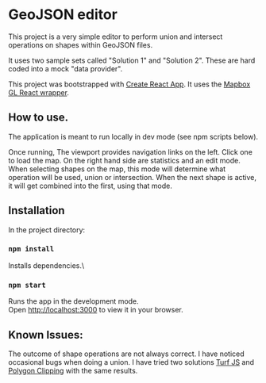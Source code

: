 # GeoJSON editor

This project is a very simple editor to perform union and intersect operations on shapes within GeoJSON files.

It uses two sample sets called "Solution 1" and "Solution 2". These are hard coded into a mock "data provider".

This project was bootstrapped with [Create React App](https://github.com/facebook/create-react-app). It uses the [Mapbox GL React wrapper](https://github.com/visgl/react-map-gl).
## How to use.

The application is meant to run locally in dev mode (see npm scripts below).

Once running, The viewport provides navigation links on the left. Click one to load the map. On the right hand side are statistics and an edit mode. When selecting shapes on the map, this mode will determine what operation will be used, union or intersection. When the next shape is active, it will get combined into the first, using that mode.

## Installation

In the project directory:

### `npm install`

Installs dependencies.\
### `npm start`

Runs the app in the development mode.\
Open [http://localhost:3000](http://localhost:3000) to view it in your browser.

## Known Issues:

The outcome of shape operations are not always correct. I have noticed occasional bugs when doing a union. I have tried two solutions [Turf JS](https://turfjs.org) and [Polygon Clipping](https://github.com/mfogel/polygon-clipping) with the same results.